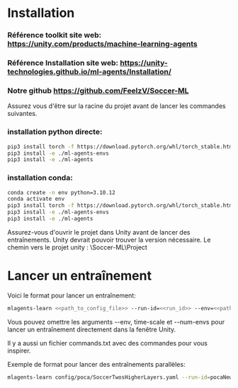 
# Installation

### Référence toolkit site web: https://unity.com/products/machine-learning-agents
### Référence Installation site web: https://unity-technologies.github.io/ml-agents/Installation/
### Notre github https://github.com/FeelzV/Soccer-ML

Assurez vous d'être sur la racine du projet avant de lancer les commandes suivantes.

### installation python directe:
```bash
pip3 install torch -f https://download.pytorch.org/whl/torch_stable.html
pip3 install -e ./ml-agents-envs
pip3 install -e ./ml-agents
```

### installation conda:

```bash
conda create -n env python=3.10.12
conda activate env
pip3 install torch -f https://download.pytorch.org/whl/torch_stable.html
pip3 install -e ./ml-agents-envs
pip3 install -e ./ml-agents
```

Assurez-vous d'ouvrir le projet dans Unity avant de lancer des entraînements. Unity devrait pouvoir trouver la version nécessaire.
Le chemin vers le projet unity : \Soccer-ML\Project
# Lancer un entraînement


Voici le format pour lancer un entraînement:
```bash
mlagents-learn <<path_to_config_file>> --run-id=<<run_id>> --env=<<path_to_unity_env>> --time-scale=<<time_scale>> --num-envs=<<num_envs>>
```

Vous pouvez omettre les arguments --env, time-scale et --num-envs pour lancer un entraînement directement dans la fenêtre Unity.

Il y a aussi un fichier commands.txt avec des commandes pour vous inspirer.

Exemple de format pour lancer des entraînements parallèles:
```bash
mlagents-learn config/poca/SoccerTwosHigherLayers.yaml --run-id=pocaNewKickReward --num-envs=10 --env=./Project/Builds/new_kick/UnityEnvironment.exe --time-scale=10
```

